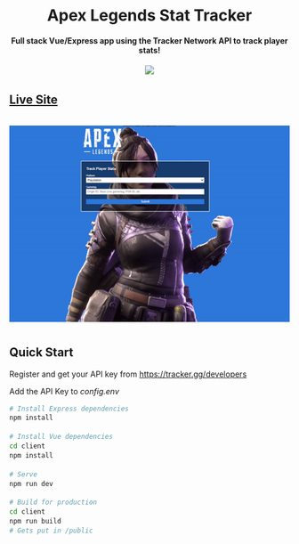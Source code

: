 <h1 align="center">Apex Legends Stat Tracker</h1>
<h4 align="center">Full stack Vue/Express app using the Tracker Network API to track player stats!</h4>

<h4 align="center">
  <a href="https://github.com/khiz-k/pseudo-clones/commits/master"><img src="https://img.shields.io/github/last-commit/khiz-k/pseudo-clones.svg?style=plasticr"/></a>
</h4>

<p align="center">
  <h2><a href="https://khiz-apex-tracker.herokuapp.com/" target="_blank">Live Site</a></h2>
  <br>
  <img src="/apex.gif" alt="Example"/>
</p>

#

## Quick Start

Register and get your API key from
https://tracker.gg/developers

Add the API Key to _config.env_

```bash
# Install Express dependencies
npm install

# Install Vue dependencies
cd client
npm install

# Serve
npm run dev

# Build for production
cd client
npm run build
# Gets put in /public
```

